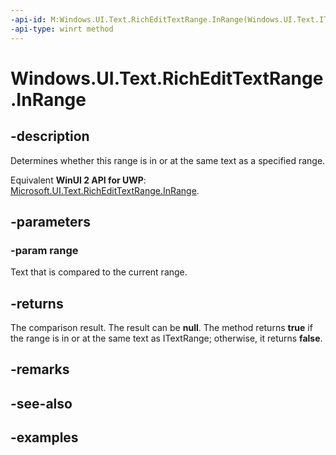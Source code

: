 ```yaml
---
-api-id: M:Windows.UI.Text.RichEditTextRange.InRange(Windows.UI.Text.ITextRange)
-api-type: winrt method
---
```


<!-- Method syntax.
public bool RichEditTextRange.InRange(ITextRange range)
-->

# Windows.UI.Text.RichEditTextRange.InRange

## -description

Determines whether this range is in or at the same text as a specified range.

Equivalent **WinUI 2 API for UWP**: [Microsoft.UI.Text.RichEditTextRange.InRange](/windows/winui/api/microsoft.ui.text.richedittextrange.inrange).

## -parameters
### -param range

Text that is compared to the current range.

## -returns

The comparison result. The result can be **null**. The method returns **true** if the range is in or at the same text as ITextRange; otherwise, it returns **false**.

## -remarks

## -see-also

## -examples


